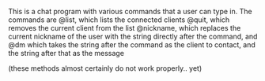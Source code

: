 This is a chat program with various commands that a user can type in.
The commands are @list, which lists the connected clients
@quit, which removes the current client from the list
@nickname, which replaces the current nickname of the user with the string directly after the command, and
@dm which takes the string after the command as the client to contact, and the string after that as the message

(these methods almost certainly do not work properly.. yet)

